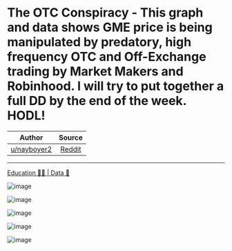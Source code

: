 The OTC Conspiracy - This graph and data shows GME price is being manipulated by predatory, high frequency OTC and Off-Exchange trading by Market Makers and Robinhood. I will try to put together a full DD by the end of the week. HODL!
==========================================================================================================================================================================================

| Author       | Source       | 
| :-------------: |:-------------:|
|  [u/nayboyer2](https://www.reddit.com/user/nayboyer2/) | [Reddit](https://www.reddit.com/r/Superstonk/comments/o5amd8/the_otc_conspiracy_this_graph_and_data_shows_gme/) | 

---

[Education 👨‍🏫 | Data 🔢](https://www.reddit.com/r/Superstonk/search?q=flair_name%3A%22Education%20%F0%9F%91%A8%E2%80%8D%F0%9F%8F%AB%20%7C%20Data%20%F0%9F%94%A2%22&restrict_sr=1)

![image](https://user-images.githubusercontent.com/82035192/129720213-164cec1b-514a-44f9-bec6-b2c4073469f9.png)

![image](https://user-images.githubusercontent.com/82035192/129720226-f92e04b0-9604-4037-8141-b115c814fb1b.png)

![image](https://user-images.githubusercontent.com/82035192/129720249-7dc8dd30-f3cc-409e-a017-ecddd2a9b9e8.png)

![image](https://user-images.githubusercontent.com/82035192/129720256-56ee6561-495f-4dcb-bf2c-ac2c4a83f296.png)

![image](https://user-images.githubusercontent.com/82035192/129720263-af92cdd1-004f-4813-94a7-0bb8a4625f91.png)

